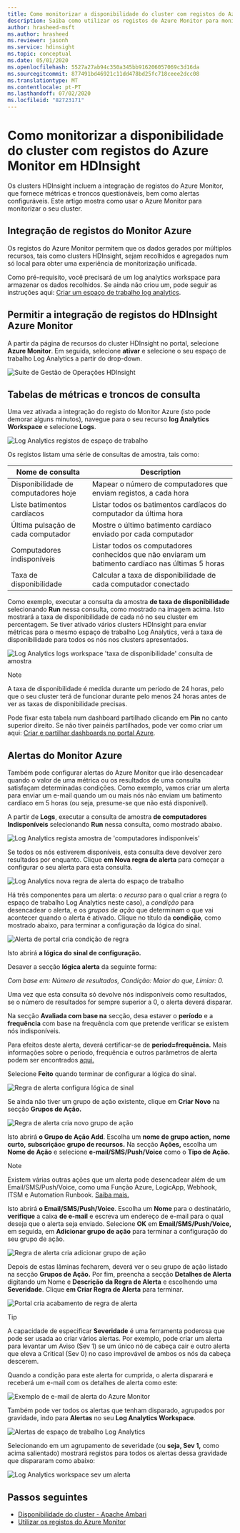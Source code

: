 ```yaml
---
title: Como monitorizar a disponibilidade do cluster com registos do Azure Monitor em HDInsight
description: Saiba como utilizar os registos do Azure Monitor para monitorizar a saúde e disponibilidade do cluster.
author: hrasheed-msft
ms.author: hrasheed
ms.reviewer: jasonh
ms.service: hdinsight
ms.topic: conceptual
ms.date: 05/01/2020
ms.openlocfilehash: 5527a27ab94c350a345bb916206057069c3d16da
ms.sourcegitcommit: 877491bd46921c11dd478bd25fc718ceee2dcc08
ms.translationtype: MT
ms.contentlocale: pt-PT
ms.lasthandoff: 07/02/2020
ms.locfileid: "82723171"
---
```

# <a name="how-to-monitor-cluster-availability-with-azure-monitor-logs-in-hdinsight"></a>Como monitorizar a disponibilidade do cluster com registos do Azure Monitor em HDInsight

Os clusters HDInsight incluem a integração de registos do Azure Monitor, que fornece métricas e troncos questionáveis, bem como alertas configuráveis. Este artigo mostra como usar o Azure Monitor para monitorizar o seu cluster.

## <a name="azure-monitor-logs-integration"></a>Integração de registos do Monitor Azure

Os registos do Azure Monitor permitem que os dados gerados por múltiplos recursos, tais como clusters HDInsight, sejam recolhidos e agregados num só local para obter uma experiência de monitorização unificada.

Como pré-requisito, você precisará de um log analytics workspace para armazenar os dados recolhidos. Se ainda não criou um, pode seguir as instruções aqui: [Criar um espaço de trabalho log analytics](https://docs.microsoft.com/azure/azure-monitor/learn/quick-create-workspace).

## <a name="enable-hdinsight-azure-monitor-logs-integration"></a>Permitir a integração de registos do HDInsight Azure Monitor

A partir da página de recursos do cluster HDInsight no portal, selecione **Azure Monitor**. Em seguida, selecione **ativar** e selecione o seu espaço de trabalho Log Analytics a partir do drop-down.

![Suíte de Gestão de Operações HDInsight](media/cluster-availability-monitor-logs/azure-portal-monitoring.png)

## <a name="query-metrics-and-logs-tables"></a>Tabelas de métricas e troncos de consulta

Uma vez ativada a integração do registo do Monitor Azure (isto pode demorar alguns minutos), navegue para o seu recurso **log Analytics Workspace** e selecione **Logs**.

![Log Analytics registos de espaço de trabalho](media/cluster-availability-monitor-logs/hdinsight-portal-logs.png)

Os registos listam uma série de consultas de amostra, tais como:

| Nome de consulta                      | Description                                                               |
|---------------------------------|---------------------------------------------------------------------------|
| Disponibilidade de computadores hoje    | Mapear o número de computadores que enviam registos, a cada hora                     |
| Liste batimentos cardíacos                 | Listar todos os batimentos cardíacos do computador da última hora                           |
| Última pulsação de cada computador | Mostre o último batimento cardíaco enviado por cada computador                             |
| Computadores indisponíveis           | Listar todos os computadores conhecidos que não enviaram um batimento cardíaco nas últimas 5 horas |
| Taxa de disponibilidade               | Calcular a taxa de disponibilidade de cada computador conectado                |

Como exemplo, executar a consulta da amostra **de taxa de disponibilidade** selecionando **Run** nessa consulta, como mostrado na imagem acima. Isto mostrará a taxa de disponibilidade de cada nó no seu cluster em percentagem. Se tiver ativado vários clusters HDInsight para enviar métricas para o mesmo espaço de trabalho Log Analytics, verá a taxa de disponibilidade para todos os nós nos clusters apresentados.

![Log Analytics logs workspace 'taxa de disponibilidade' consulta de amostra](media/cluster-availability-monitor-logs/portal-availability-rate.png)

> [!NOTE]  
> A taxa de disponibilidade é medida durante um período de 24 horas, pelo que o seu cluster terá de funcionar durante pelo menos 24 horas antes de ver as taxas de disponibilidade precisas.

Pode fixar esta tabela num dashboard partilhado clicando em **Pin** no canto superior direito. Se não tiver painéis partilhados, pode ver como criar um aqui: [Criar e partilhar dashboards no portal Azure](https://docs.microsoft.com/azure/azure-portal/azure-portal-dashboards#publish-and-share-a-dashboard).

## <a name="azure-monitor-alerts"></a>Alertas do Monitor Azure

Também pode configurar alertas do Azure Monitor que irão desencadear quando o valor de uma métrica ou os resultados de uma consulta satisfaçam determinadas condições. Como exemplo, vamos criar um alerta para enviar um e-mail quando um ou mais nós não enviam um batimento cardíaco em 5 horas (ou seja, presume-se que não está disponível).

A partir de **Logs**, executar a consulta de amostra **de computadores Indisponíveis** selecionando **Run** nessa consulta, como mostrado abaixo.

![Log Analytics regista amostra de 'computadores indisponíveis'](media/cluster-availability-monitor-logs/portal-unavailable-computers.png)

Se todos os nós estiverem disponíveis, esta consulta deve devolver zero resultados por enquanto. Clique **em Nova regra de alerta** para começar a configurar o seu alerta para esta consulta.

![Log Analytics nova regra de alerta do espaço de trabalho](media/cluster-availability-monitor-logs/portal-logs-new-alert-rule.png)

Há três componentes para um alerta: o *recurso* para o qual criar a regra (o espaço de trabalho Log Analytics neste caso), a *condição* para desencadear o alerta, e os *grupos de ação* que determinam o que vai acontecer quando o alerta é ativado.
Clique no título da **condição**, como mostrado abaixo, para terminar a configuração da lógica do sinal.

![Alerta de portal cria condição de regra](media/cluster-availability-monitor-logs/portal-condition-title.png)

Isto abrirá **a lógica do sinal de configuração.**

Desaver a secção **lógica alerta** da seguinte forma:

*Com base em: Número de resultados, Condição: Maior do que, Limiar: 0.*

Uma vez que esta consulta só devolve nós indisponíveis como resultados, se o número de resultados for sempre superior a 0, o alerta deverá disparar.

Na secção **Avaliada com base na** secção, desa estaver o **período** e a **frequência** com base na frequência com que pretende verificar se existem nós indisponíveis.

Para efeitos deste alerta, deverá certificar-se de **period=frequência.** Mais informações sobre o período, frequência e outros parâmetros de alerta podem ser encontrados [aqui.](https://docs.microsoft.com/azure/azure-monitor/platform/alerts-unified-log#log-search-alert-rule---definition-and-types)

Selecione **Feito** quando terminar de configurar a lógica do sinal.

![Regra de alerta configura lógica de sinal](media/cluster-availability-monitor-logs/portal-configure-signal-logic.png)

Se ainda não tiver um grupo de ação existente, clique em **Criar Novo** na secção **Grupos de Ação.**

![Regra de alerta cria novo grupo de ação](media/cluster-availability-monitor-logs/portal-create-new-action-group.png)

Isto abrirá **o Grupo de Ação Add**. Escolha um **nome de grupo action,** **nome curto,** **subscrição**e **grupo de recursos.** Na secção **Ações,** escolha um **Nome de Ação** e selecione **e-mail/SMS/Push/Voice** como o **Tipo de Ação.**

> [!NOTE]
> Existem várias outras ações que um alerta pode desencadear além de um Email/SMS/Push/Voice, como uma Função Azure, LogicApp, Webhook, ITSM e Automation Runbook. [Saiba mais.](https://docs.microsoft.com/azure/azure-monitor/platform/action-groups#action-specific-information)

Isto abrirá **o Email/SMS/Push/Voice**. Escolha um **Nome** para o destinatário, **verifique** a caixa **de e-mail** e escreva um endereço de e-mail para o qual deseja que o alerta seja enviado. Selecione **OK** em **Email/SMS/Push/Voice,** em seguida, em **Adicionar grupo de ação** para terminar a configuração do seu grupo de ação.

![Regra de alerta cria adicionar grupo de ação](media/cluster-availability-monitor-logs/portal-add-action-group.png)

Depois de estas lâminas fecharem, deverá ver o seu grupo de ação listado na secção **Grupos de Ação.** Por fim, preencha a secção **Detalhes de Alerta** digitando um Nome e **Descrição** **da Regra de Alerta** e escolhendo uma **Severidade**. Clique **em Criar Regra de Alerta** para terminar.

![Portal cria acabamento de regra de alerta](media/cluster-availability-monitor-logs/portal-create-alert-rule-finish.png)

> [!TIP]
> A capacidade de especificar **Severidade** é uma ferramenta poderosa que pode ser usada ao criar vários alertas. Por exemplo, pode criar um alerta para levantar um Aviso (Sev 1) se um único nó de cabeça cair e outro alerta que eleva a Critical (Sev 0) no caso improvável de ambos os nós da cabeça descerem.

Quando a condição para este alerta for cumprida, o alerta disparará e receberá um e-mail com os detalhes de alerta como este:

![Exemplo de e-mail de alerta do Azure Monitor](media/cluster-availability-monitor-logs/portal-oms-alert-email.png)

Também pode ver todos os alertas que tenham disparado, agrupados por gravidade, indo para **Alertas** no seu **Log Analytics Workspace**.

![Alertas de espaço de trabalho Log Analytics](media/cluster-availability-monitor-logs/hdi-portal-oms-alerts.png)

Selecionando em um agrupamento de severidade (ou **seja, Sev 1,** como acima salientado) mostrará registos para todos os alertas dessa gravidade que dispararam como abaixo:

![Log Analytics workspace sev um alerta](media/cluster-availability-monitor-logs/portal-oms-alerts-sev1.png)

## <a name="next-steps"></a>Passos seguintes

* [Disponibilidade do cluster - Apache Ambari](./hdinsight-cluster-availability.md)
* [Utilizar os registos do Azure Monitor](hdinsight-hadoop-oms-log-analytics-tutorial.md)